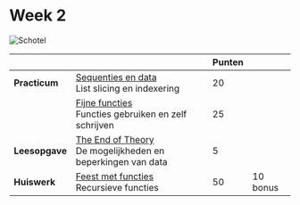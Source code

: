 # Week 2

![Schotel](/images/saucer.png)

|                |                                                                                             | Punten |          |
|----------------|---------------------------------------------------------------------------------------------|--------|----------|
| **Practicum**  | [Sequenties en data](/problems/sequenties_en_data.md)<br>List slicing en indexering         | 20     |          |
|                | [Fijne functies](/problems/fijne_functies)<br>Functies gebruiken en zelf schrijven          | 25     |          |
| **Leesopgave** | [The End of Theory](/readings/end_of_theory.md)<br>De mogelijkheden en beperkingen van data | 5      |          |
| **Huiswerk**   | [Feest met functies](/problems/feest_met_functies.md)<br>Recursieve functies                | 50     | 10 bonus |

